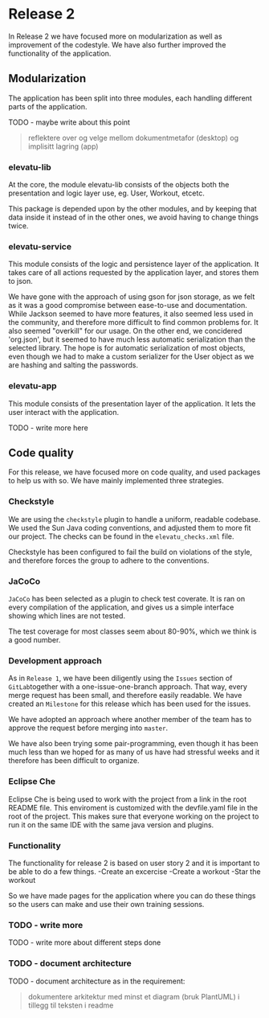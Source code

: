 # Release 2

In Release 2 we have focused more on modularization as well as 
improvement of the codestyle.
We have also further improved the functionality of the application.

## Modularization

The application has been split into three modules, each handling different
parts of the application.

TODO - maybe write about this point
> reflektere over og velge mellom dokumentmetafor (desktop) og implisitt lagring (app)

### elevatu-lib
At the core, the module elevatu-lib consists of the objects both the
presentation and logic layer use, eg. User, Workout, etcetc.

This package is depended upon by the other modules, and by keeping that data
inside it instead of in the other ones, we avoid having to change things twice.

### elevatu-service
This module consists of the logic and persistence layer of the application.
It takes care of all actions requested by the application layer, and stores them to json.

We have gone with the approach of using gson for json storage, as we felt
as it was a good compromise between ease-to-use and documentation.
While Jackson seemed to have more features, it also seemed less used in the community, and 
therefore more difficult to find common problems for. It also seemed "overkill" for our usage.
On the other end, we concidered 'org.json', but it seemed to have much less automatic serialization than 
the selected library.
The hope is for automatic serialization of most objects, even though we had to make
a custom serializer for the User object as we are hashing and salting the passwords.

### elevatu-app
This module consists of the presentation layer of the application.
It lets the user interact with the application.

TODO - write more here

## Code quality
For this release, we have focused more on code quality, and used packages to help us with so.
We have mainly implemented three strategies.

### Checkstyle
We are using the `checkstyle` plugin to handle a uniform, readable codebase.
We used the Sun Java coding conventions, and adjusted them to more fit our project.
The checks can be found in the `elevatu_checks.xml` file.

Checkstyle has been configured to fail the build on violations of the style, and therefore
forces the group to adhere to the conventions.

### JaCoCo
`JaCoCo` has been selected as a plugin to check test coverate.
It is ran on every compilation of the application, and gives us a simple
interface showing which lines are not tested.

The test coverage for most classes seem about 80-90%, which we 
think is a good number.

### Development approach
As in `Release 1`, we have been diligently using the
`Issues` section of `GitLab`together with a one-issue-one-branch approach.
That way, every merge request has been small, and therefore easily readable.
We have created an `Milestone` for this release which has been used for the issues.

We have adopted an approach where another member of the team has to approve 
the request before merging into `master`.

We have also been trying some pair-programming, even though it has 
been much less than we hoped for as many of us have had stressful weeks
and it therefore has been difficult to organize.


### Eclipse Che 
Eclipse Che is being used to work with the project from a link in the root README file. 
This enviroment is customized with the devfile.yaml file in the root of the project. 
This makes sure that everyone working on the project to run it on the same IDE with the same java version and plugins.

### Functionality
The functionality for release 2 is based on user story 2 and it is important to be able to do a few things.
    -Create an excercise 
    -Create a workout
    -Star the workout

So we have made pages for the application where you can do these things so the users can make and use their own training sessions.

### TODO - write more
TODO - write more about different steps done 

### TODO - document architecture
TODO - document architecture as in the requirement:
> dokumentere arkitektur med minst et diagram (bruk PlantUML) i tillegg til teksten i readme